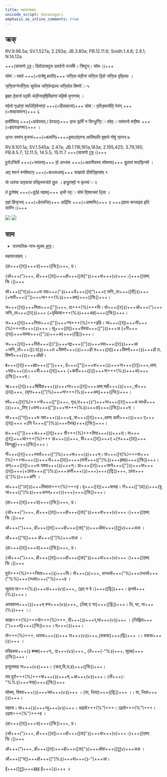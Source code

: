 ```yaml
---
title: महावात्सप्रम्  
unicode_script: devanagari  
emphasis_as_inline_comments: true
---   
```


## ऋक्

RV.9.96.5a; SV.1.527a; 2.293a; JB.3.80a; PB.12.11.6; Svidh.1.4.8; 2.8.1; N.14.12a.

+++(सायणो [ऽत्र](https://archive.org/stream/RgVedaWithSayanasCommentaryPart4/rv_sayanabhasya_part4#page/n303/mode/2up&sa=D&ust=1542425956294000)। दिवोदासपुत्रः प्रतर्दनो राजर्षिः। त्रिष्टुभ्। सोमः।)+++

सोम॑ः पवते +++(=पात्रेषु क्षरति)+++ जनि॒ता म॑ती॒नां ज॑नि॒ता दि॒वो ज॑नि॒ता पृ॑थि॒व्याः ।

ज॒नि॒ताग्नेर्ज॑नि॒ता सूर्य॑स्य जनि॒तेन्द्र॑स्य जनि॒तोत विष्णो॑ः ५

ब्र॒ह्मा दे॒वानां॑ पद॒वीः क॑वी॒नामृषि॒र्विप्रा॑णां महि॒षो मृ॒गाणा॑म् ।

श्ये॒नो गृध्रा॑णां॒ स्वधि॑ति॒र्वना॑नां॒ +++(=हिंसकानां)+++ सोम॑ः प॒वित्र॒मत्ये॑ति॒ रेभ॑न् +++(=शब्दायमानः)+++ ६

प्रावी॑विपद् +++(=प्रावेपयत् / प्रेरयत्)+++ वा॒च ऊ॒र्मिं न सिन्धु॒र्गिर॒ः सोम॒ः पव॑मानो मनी॒षाः +++(=हृदयङ्गमाः)+++ ।

अ॒न्तः पश्य॑न् वृ॒जना॑+++(=बलानि)++++इ॒माऽव॑रा॒ण्य् आति॑ष्ठति वृष॒भो गोषु॑ जा॒नन् ७

RV.9.101.1a; SV.1.545a; 2.47a; JB.1.116,161a,163a; 2.195,425; 3.79,195; PB.8.5.7; 12.11.5; 14.5.5; 15.11.7 +++(सायणो [ऽत्र](https://archive.org/stream/RgVedaWithSayanasCommentaryPart4/rv_sayanabhasya_part4#page/n339/mode/2up&sa=D&ust=1542425956295000)।)+++

पु॒रोऽजि॑ती +++(=जयस्य)+++ वो॒ अन्ध॑सः +++(=अदनीयस्य सोमस्य)+++ सु॒ताय॑ मादयि॒त्नवे॑ ।

अप॒ श्वानं॑ श्नथिष्टन॒ +++(=बाधयध्वम्)+++ सखा॑यो दीर्घजि॒ह्व्य॑म् १

यो धार॑या पाव॒कया॑ परिप्र॒स्यन्द॑ते सु॒तः । इन्दु॒रश्वो॒ न कृत्व्य॑ः २

तं दु॒रोष॑म् +++(=दुर्दहं यज्ञम्)+++ अ॒भी नर॒ः सोमं॑ वि॒श्वाच्या॑ धि॒या ।

य॒ज्ञं हि॑न्व॒न्त्य् +++(=प्रेरयन्ति)+++ अद्रि॑भिः +++(=अश्मभिः)+++ ३ +++(ज्ञाय सन्त्वद्रय इति साम्नि।)+++

![](../../images/soma_moon_chandra.jpg)
![](../../images/soma-enthroned.png)


## साम

- पारम्परिक-गान-मूलम् [अत्र](https://sanskritdocuments.org/sites/pssramanujaswamy/AASHEERVACHANA%20SAAMAANI.pdf&sa=D&ust=1542425956296000)।
<div class="audioEmbed"  caption="रामानुजार्यः 1974 " src="https://archive
.org/download/jaiminIya-sAma-gAna-paravastu-tradition-rAmAnuja/mahAvAtsapram.mp3"></div>
<div class="audioEmbed"  caption="गोपालार्यः 2015  " src="https://archive
.org/download/jaiminIya-sAma-gAna-paravastu-tradition-gopAla-2015/mahAvAtsapram.mp3"></div>
<div class="audioEmbed"  caption="गोपालपवनयोर् अनुवचनम् 2015 1x" src="https://archive
.org/download/jaiminIya-sAma-gAna-paravastu-tradition-anuvachanam-gopAla-pavana-2015/mahAvAtsapram.mp3"></div>
<div class="audioEmbed"  caption="गोपालपवनयोर् अनुवचनम् 2015 1.5x" src="https://archive
.org/download/jaiminIya-sAma-gAna-paravastu-tradition-anuvachanam-gopAla-pavana-2015-150p-speed/mahAvAtsapram.mp3"></div>


महावात्सप्रम् ।

{हा+++([प])+++उ}+++([त्रिः])+++,  उ।

{ओ+++(")+++, हॊ+++([त])+++हो+++([ता]"३)+++वा+++(v)+++।}+++([एवम् त्रिः।])+++  
  
सो+++(["र]३)+++मः पवा+++("३)+++ते+++([र]")+++ए जनि,,ता+++([पी]३)+++ {+मती+++(["])+++ना+++(%३)+++अम्}+++([त्रिः])+++।

ज+++([र])+++निता+++(["])+++, दा+++(%)+++यि। वो+++([र]३)+++ओ+++(")+++ जनि,,ता+++([प]३)+++ {+पृथिव्या+++(%३)+++अह}+++([त्रिः])+++।

ज+++([र])+++निता+++(["])+++ग्ना+++(%)+++इहि। जा+++([र])+++नी+++(%)+++ता+++(३)+++। सू+++([प])+++र्यस्या+++(["]३)+++अ {+रि+++([प])+++यस्या+++(["]३)+++अ}+++([द्विः])+++।

ज+++([र])+++निते+++([ऽ"])+++न्द्रा+++(["]३)+++स्या+++([र]३)+++आ +जनि,,तो+++([ऽ प]३)+++त +विष्णो+++(३)+++हॊ त+++([प])+++विष्णो+++(३)+++हॊ त, विष्णो+++(३)+++ऒहॊ।

ब्र+++([र])+++ह्मा+++(["])+++, दे+++(["])+++वा+++(३)+++ना+++([र])+++,आम् +पदा+++(३)+++वीः+++([प])+++ {+कवी+++([ऽ])+++ना+++(%३)+++अं}+++([त्रिः])+++म्।

ऋ+++([र])+++षिर्विप्रा+++(३)+++णा+++([र])+++आम् मही+++(३)+++,,षो+++([प])+++, {मृगा+++(["]%)+++णा+++(%३)+++अम्}+++([त्रिः])+++।

श्ये+++([र]%)+++नो+++(["])+++, गृध्,रा+++(३")+++णा+++([र])+++अं स्वधी+++(३)+++,,तिर् {+वना+++(["])+++ना+++(%३)+++अं}+++([त्रिः])+++म् ।

सो+++(["र])+++मः पवा+++(३)+++इ,,त्रा+++([र])+++,आम्म् अती+++(३)+++ ए+++([प])+++ +{ति रे+++(["]%३)+++ऎभन्न्}+++([त्रिः])+++।

प्रा+++(["])+++अ+++([र])+++ वी+++(%)+++विपा+++(३)+++त्। वा+++([र])+++चा+++(%)+++ ऊ+++(३)+++, मि+++([प])+++र् +{न+++([प])+++ सिन्धुहु}+++([त्रिः])+++।

गी+++([र])+++रस्तो+++(["]%)+++मा+++(३)+++न्। पा+++([र]%)+++वा+++(%)+++मा+++(३)+++नो+++([प])++++{मनी+++(["]%३)+++इषह}+++([त्रिः])+++।  
अन्+++([र])+++तः पश्या+++(३)+++न्। व्रा+++([र])+++जाने+++(["]३)+++मा+++([प])+++{+ऽवरा+++(["]%३)+++अणी+++(३)+++}+++([द्विः])+++, ऽवरा+++(["]%३)+++अणि ।

आ+++(["ऽर]३)+++तिष्ठता+++(%)+++इ। वृ+++([र])+++षाभह। गो+++(["ऽप]३)+++{षु जा+++(["]%३)+++अनन्+++(२)+++}+++([त्रिः])+++।

{हा+++([प])+++उ}+++([त्रिः])+++,  उ।

{ओ+++(")+++, हॊ+++([त])+++हो+++([ता]"३)+++वा+++(v)+++।}+++([एवम् त्रिः।])+++

ओ+++(")+++, हॊ+++([त])+++हो+++([ता]"३)+++ऒवा+++([टू]v)+++अअ ।  

औ+++(["प])+++ हो+++(["]%)+++वाअ ।

{हा+++([प])+++उ}+++([त्रिः])+++,  उ।

{ओ+++(")+++, हॊ+++([त])+++हो+++([ता]"३)+++वा+++(v)+++।}+++([एवम् त्रिः।])+++

पुरो+++(%)+++जिता+++(३)+++यि। वो+++(३)+++, अन्धसो+++("%)+++ऽन्धसो+++("%%)+++ऽन्धसा+++("%)+++ह ।

सुताय मा+++(%३)+++दा+++(v३)+++,, {इत् न वे।}+++([द्विः])+++। इत्नवे+++(%३)+++।

अपश्वाना+++(३)+++म् श्ना+++(v३)+++,, {धिष् ट ना}+++([द्विः])+++। धि, ष्ट, ना+++(%३)+++ ।।

सखा+++(%)+++यो+++(%)+++, दी+++(३)+++र्,घा+++(v३)+++ । {जिह्विय+++(")+++म्}+++([त्रिः])+++। म्+++(३)+++।

यो+++(%)+++, धारया+++(३)+++ पा+++(v३)+++,{वकया}+++(द्विः)+++ ।। वकया+++(३)+++ ।

परिप्रस्या+++(३ ~~श्न्या~~)+++न्,, दा+++(v३)+++,, {ते+++(-"%३)+++, सुतह}+++([त्रिः])+++।

इन्दुरश्वह ना+++(v३)+++। {क्रत्,वि,य,ह}+++([त्रिः])+++।

तम्  दुरो+++(%)+++षा+++(३)+++म् +आ+++(v३)+++। {भी+++(-"%%३)+++नरह}+++([त्रिः])+++

सोमम्, विश्वा+++(३)+++च्या+++(v३)+++ । {या, धिया}+++([द्विः])+++ ।। या, धिया+++(३)+++।

यज्ञाय। सा+++(३)+++न्तु+++(v३)+++। अद्रयो+++(%")+++। ऽद्रयो+++(%")+++। ऽद्रया+++(%")+++ह ।  

{हा+++([प])+++उ}+++([त्रिः])+++,  उ।

{ओ+++(")+++, हॊ+++([त])+++हो+++([ता]"३)+++वा+++(v)+++।}+++([एवम् त्रिः।])+++

ओ+++(")+++, हॊ+++([त])+++हो+++([ता]"३)+++ऒवा+++([टू]v)+++अअ ।  

औ+++(["प])+++हो+++(["]%३)+++वा+++(३-")+++आ।

ई+++([टू])+++इइइ ई+++(३)+++ ॥